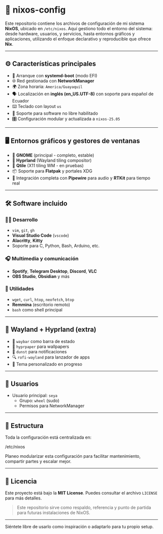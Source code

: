 # 🐧 nixos-config

Este repositorio contiene los archivos de configuración de mi sistema **NixOS**, ubicado en `/etc/nixos`. Aquí gestiono todo el entorno del sistema: desde hardware, usuarios, y servicios, hasta entornos gráficos y aplicaciones, utilizando el enfoque declarativo y reproducible que ofrece **Nix**.

---

## ⚙️ Características principales

- 🚀 Arranque con **systemd-boot** (modo EFI)
- 🌐 Red gestionada con **NetworkManager**
- 🌍 Zona horaria: `America/Guayaquil`
- 🗣️ Localización en **inglés (en_US.UTF-8)** con soporte para español de Ecuador
- ⌨️ Teclado con layout `us`
- 🔐 Soporte para software no libre habilitado
- 🎛️ Configuración modular y actualizada a `nixos-25.05`

---

## 🖥️ Entornos gráficos y gestores de ventanas

- 🧩 **GNOME** (principal - completo, estable)
- 🌈 **Hyprland** (Wayland tiling compositor)
- 🧱 **Qtile** (X11 tiling WM - en pruebas)
- 📦 Soporte para **Flatpak** y portales XDG
- 🧠 Integración completa con **Pipewire** para audio y **RTKit** para tiempo real

---

## 🛠️ Software incluido

### 👨‍💻 Desarrollo
- `vim`, `git`, `gh`
- **Visual Studio Code** (`vscode`)
- **Alacritty**, **Kitty**
- Soporte para C, Python, Bash, Arduino, etc.

### 🎧 Multimedia y comunicación
- **Spotify**, **Telegram Desktop**, **Discord**, **VLC**
- **OBS Studio**, **Obsidian** y más

### 🧰 Utilidades
- `wget`, `curl`, `htop`, `neofetch`, `btop`
- **Remmina** (escritorio remoto)
- `bash` como shell principal

---

## 🧩 Wayland + Hyprland (extra)

- 🧱 `waybar` como barra de estado
- 🌈 `hyprpaper` para wallpapers
- 🔔 `dunst` para notificaciones
- 🔍 `rofi-wayland` para lanzador de apps
- 🎨 Tema personalizado en progreso

---

## 👤 Usuarios

- Usuario principal: `seya`
  - Grupo: `wheel` (sudo)
  - Permisos para NetworkManager

---

## 📁 Estructura

Toda la configuración está centralizada en:

/etc/nixos


Planeo modularizar esta configuración para facilitar mantenimiento, compartir partes y escalar mejor.

---

## 📜 Licencia

Este proyecto está bajo la **MIT License**. Puedes consultar el archivo `LICENSE` para más detalles.

> Este repositorio sirve como respaldo, referencia y punto de partida para futuras instalaciones de NixOS.

---


Siéntete libre de usarlo como inspiración o adaptarlo para tu propio setup.

